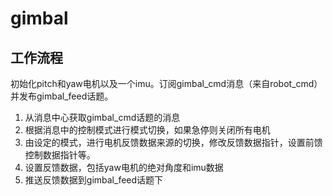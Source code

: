 # gimbal



## 工作流程

初始化pitch和yaw电机以及一个imu。订阅gimbal_cmd消息（来自robot_cmd）并发布gimbal_feed话题。

1. 从消息中心获取gimbal_cmd话题的消息
2. 根据消息中的控制模式进行模式切换，如果急停则关闭所有电机
3. 由设定的模式，进行电机反馈数据来源的切换，修改反馈数据指针，设置前馈控制数据指针等。
4. 设置反馈数据，包括yaw电机的绝对角度和imu数据
5. 推送反馈数据到gimbal_feed话题下